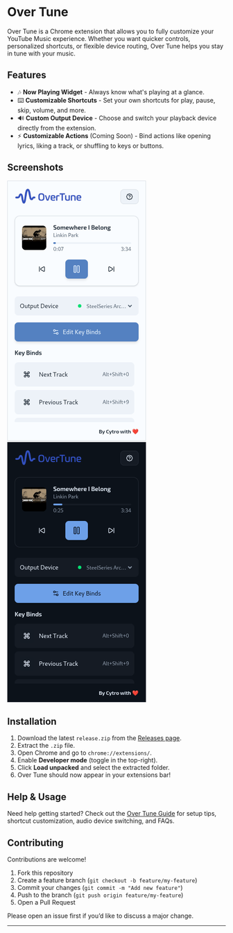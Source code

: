 # Over Tune

Over Tune is a Chrome extension that allows you to fully customize your YouTube Music experience.
Whether you want quicker controls, personalized shortcuts, or flexible device routing, Over Tune helps you stay in tune with your music.

## Features

- 🎶 **Now Playing Widget** - Always know what's playing at a glance.
- ⌨️ **Customizable Shortcuts** - Set your own shortcuts for play, pause, skip, volume, and more.
- 🔊 **Custom Output Device** - Choose and switch your playback device directly from the extension.
- ⚡ **Customizable Actions** (Coming Soon) - Bind actions like opening lyrics, liking a track, or shuffling to keys or buttons.

## Screenshots

![Now Playing Widget](public/screenshots/light-mode.png)
![Now Playing Widget Dark](public/screenshots/dark-mode.png)

## Installation

1. Download the latest `release.zip` from the [Releases page](https://github.com/kyng-cytro/over-tune/releases).
2. Extract the `.zip` file.
3. Open Chrome and go to `chrome://extensions/`.
4. Enable **Developer mode** (toggle in the top-right).
5. Click **Load unpacked** and select the extracted folder.
6. Over Tune should now appear in your extensions bar!

## Help & Usage

Need help getting started?
Check out the [Over Tune Guide](./GUIDE.md) for setup tips, shortcut customization, audio device switching, and FAQs.

## Contributing

Contributions are welcome!

1. Fork this repository
2. Create a feature branch (`git checkout -b feature/my-feature`)
3. Commit your changes (`git commit -m "Add new feature"`)
4. Push to the branch (`git push origin feature/my-feature`)
5. Open a Pull Request

Please open an issue first if you’d like to discuss a major change.

---

